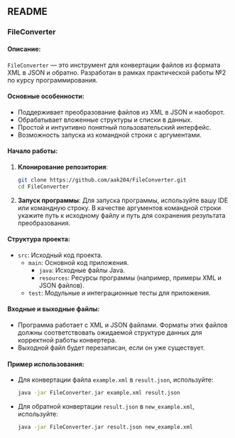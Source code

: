 ## README

### FileConverter

#### Описание:

`FileConverter` — это инструмент для конвертации файлов из формата XML в JSON и обратно. Разработан в рамках практической работы №2 по курсу программирования.

#### Основные особенности:

- Поддерживает преобразование файлов из XML в JSON и наоборот.
- Обрабатывает вложенные структуры и списки в данных.
- Простой и интуитивно понятный пользовательский интерфейс.
- Возможность запуска из командной строки с аргументами.

#### Начало работы:

1. **Клонирование репозитория**:
    ```bash
    git clone https://github.com/aak204/FileConverter.git
    cd FileConverter
    ```

2. **Запуск программы**:
   Для запуска программы, используйте вашу IDE или командную строку. В качестве аргументов командной строки укажите путь к исходному файлу и путь для сохранения результата преобразования.

#### Структура проекта:

- `src`: Исходный код проекта.
    - `main`: Основной код приложения.
        - `java`: Исходные файлы Java.
        - `resources`: Ресурсы программы (например, примеры XML и JSON файлов).
    - `test`: Модульные и интеграционные тесты для приложения.

#### Входные и выходные файлы:

- Программа работает с XML и JSON файлами. Форматы этих файлов должны соответствовать ожидаемой структуре данных для корректной работы конвертера.
- Выходной файл будет перезаписан, если он уже существует.

#### Пример использования:

- Для конвертации файла `example.xml` в `result.json`, используйте:
  ```bash
  java -jar FileConverter.jar example.xml result.json
  ```
- Для обратной конвертации `result.json` в `new_example.xml`, используйте:
  ```bash
  java -jar FileConverter.jar result.json new_example.xml
  ```
